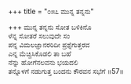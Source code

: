 +++
title = "೦೫೭ ಮುನ್ನ ತನ್ನನು"

+++
ಮುನ್ನ ತನ್ನನು ಸೋತ ಬಳಿಕಿನೊ  
ಳೆನ್ನ ಸೋತರೆ ಸಲುವುದೇ ಸಂ  
ಪನ್ನ ವಿಮಲಜ್ಞಾನರರಿದೀ ಪ್ರಶ್ನೆಗುತ್ತರವ  
ಎನ್ನ ಮೆಚ್ಚಿಸಿಕೊಡಲಿ ತಾ ಬಹೆ  
ನೆನ್ನು ಹೋಗೆನಲವನು ಭಯದಲಿ  
ತನ್ನೊಳಗೆ ನಡುಗುತ್ತ ಬಂದನು ಕೌರವನ ಸಭೆಗೆ     ॥57॥